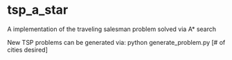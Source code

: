 # tsp_a_star
A implementation of the traveling salesman problem solved via A* search

New TSP problems can be generated via:
  python generate_problem.py [# of cities desired]
  
